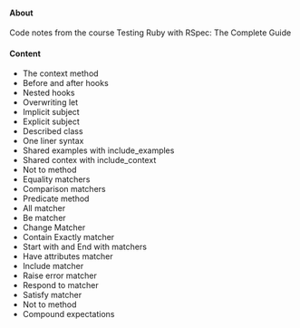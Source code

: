 #### About
Code notes from the course Testing Ruby with RSpec: The Complete Guide

#### Content
- The context method
- Before and after hooks
- Nested hooks
- Overwriting let
- Implicit subject
- Explicit subject
- Described class
- One liner syntax
- Shared examples with include_examples
- Shared contex with include_context
- Not to method
- Equality matchers
- Comparison matchers
- Predicate method
- All matcher
- Be matcher
- Change Matcher
- Contain Exactly matcher
- Start with and End with matchers
- Have attributes matcher
- Include matcher
- Raise error matcher
- Respond to matcher
- Satisfy matcher
- Not to method
- Compound expectations
